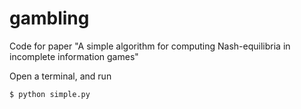 # gambling
Code for paper "A simple algorithm for computing Nash-equilibria in incomplete information games"

Open a terminal, and run

```
$ python simple.py
```

